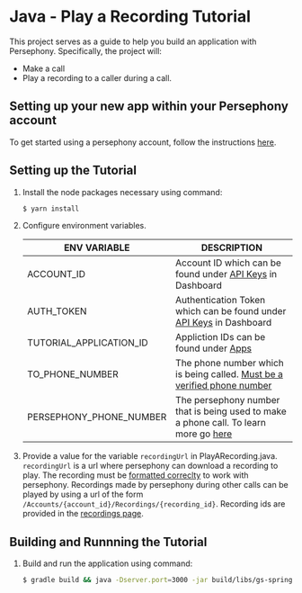 # Java - Play a Recording Tutorial

This project serves as a guide to help you build an application with Persephony. Specifically, the project will:

- Make a call
- Play a recording to a caller during a call.   

## Setting up your new app within your Persephony account

To get started using a persephony account, follow the instructions [here](https://persephony-docs.readme.io/docs/getting-started-with-persephony).

## Setting up the Tutorial

1. Install the node packages necessary using command:

   ```bash
   $ yarn install
   ```

2. Configure environment variables.

   | ENV VARIABLE            | DESCRIPTION                                                                                                                                                                             |
   | ----------------------- | --------------------------------------------------------------------------------------------------------------------------------------------------------------------------------------- |
   | ACCOUNT_ID              | Account ID which can be found under [API Keys](https://www.persephony.com/dashboard/portal/account/authentication) in Dashboard                                                         |
   | AUTH_TOKEN              | Authentication Token which can be found under [API Keys](https://www.persephony.com/dashboard/portal/account/authentication) in Dashboard                                               |
   | TUTORIAL_APPLICATION_ID | Appliction IDs can be found under [Apps](https://www.persephony.com/dashboard/portal/applications) |
   | TO_PHONE_NUMBER | The phone number which is being called. [Must be a verified phone number](https://docs.persephony.com/docs/using-your-trial-account#section-verifying-outbound-numbers) | 
   | PERSEPHONY_PHONE_NUMBER | The persephony number that is being used to make a phone call. To learn more go [here](https://docs.persephony.com/docs/getting-started-with-persephony#section-2-get-a-phone-number)

3. Provide a value for the variable `recordingUrl` in PlayARecording.java. `recordingUrl` is a url where persephony can download a recording to play. The recording must be [formatted correclty](https://docs.persephony.com/reference/interactive-voice-response-ivr#play) to work with persephony. Recordings made by persephony during other calls can be played by using a url of the form `/Accounts/{account_id}/Recordings/{recording_id}`. Recording ids are provided in the [recordings page](https://www.persephony.com/dashboard/portal/recordings).

## Building and Runnning the Tutorial

1. Build and run the application using command:

   ```bash
   $ gradle build && java -Dserver.port=3000 -jar build/libs/gs-spring-boot-0.1.0.jar
   ```
